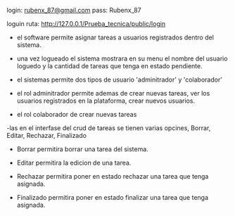 login: rubenx_87@gmail.com
pass: Rubenx_87

loguin ruta: http://127.0.0.1/Prueba_tecnica/public/login 

- el software permite asignar tareas a usuarios registrados dentro del sistema.

- una vez logueado el sistema mostrara en su menu el nombre del usuario loguedo y la cantidad de tareas que tenga en estado pendiente.

- el sistemas permite dos tipos de usuario 'adminitrador' y 'colaborador'

- el rol adminitrador permite ademas de crear nuevas tareas, ver los usuarios registrados en la plataforma, crear nuevos usuarios.

- el rol colaborador de crear nuevas tareas

-las en el interfase del crud de tareas se tienen varias opcines, Borrar, Editar, Rechazar, Finalizado

- Borrar permitira borrar una tarea del sistema.

- Editar permitira la edicion de una tarea.

- Rechazar permitira poner en estado rechazar una tarea que tenga asignada.

- Finalizado permitira poner en estado finalizar una tarea que tenga asignada.
